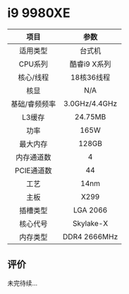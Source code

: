 # i9 9980XE

| 项目 | 参数 |
| :------: | :------: |
|适用类型 | 台式机|
|CPU系列| 酷睿i9 X系列 |
|核心/线程| 18核36线程|
|核显| N/A |
|基础/睿频频率 |3.0GHz/4.4GHz|
| L3缓存| 24.75MB|
|功率| 165W |
|最大内存| 128GB |
|内存通道数| 4 |
|PCIE通道数| 44 |
|工艺|14nm |
|主板| X299  |
|插槽类型| LGA 2066 |
|核心代号|  Skylake-X |
|内存类型| DDR4 2666MHz |

## 评价

 未完待续...